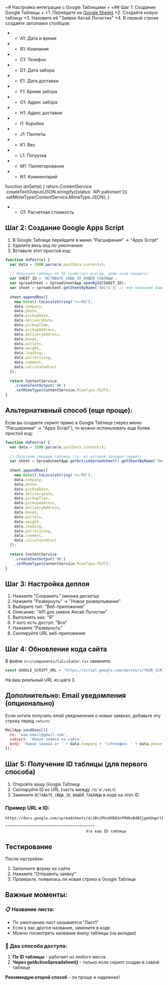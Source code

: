 +# Настройка интеграции с Google Таблицами
+
+## Шаг 1: Создание Google Таблицы
+
+1. Перейдите на [Google Sheets](https://sheets.google.com)
+2. Создайте новую таблицу
+3. Назовите её "Заявки Аксай Логистик"
+4. В первой строке создайте заголовки столбцов:
+   - A1: Дата и время
+   - B1: Компания
+   - C1: Телефон
+   - D1: Дата забора
+   - E1: Дата доставки
+   - F1: Время забора
+   - G1: Адрес забора
+   - H1: Адрес доставки
+   - I1: Коробки
+   - J1: Паллеты
+   - K1: Вес
+   - L1: Погрузка
+   - M1: Паллетирование
+   - N1: Комментарий

function doGet(e) {
  return ContentService
    .createTextOutput(JSON.stringify({status: 'API работает'}))
    .setMimeType(ContentService.MimeType.JSON);
}
+   - O1: Расчетная стоимость

## Шаг 2: Создание Google Apps Script

1. В Google Таблице перейдите в меню "Расширения" → "Apps Script"
2. Удалите весь код по умолчанию
3. Вставьте этот простой код:

```javascript
function doPost(e) {
  var data = JSON.parse(e.postData.contents);
  
  // Получаем таблицу по ID (работает всегда, даже если закрыта)
  var SHEET_ID = 'ВСТАВЬТЕ_СЮДА_ID_ВАШЕЙ_ТАБЛИЦЫ';
  var spreadsheet = SpreadsheetApp.openById(SHEET_ID);
  var sheet = spreadsheet.getSheetByName('Лист1'); // или название вашего листа
  
  sheet.appendRow([
    new Date().toLocaleString('ru-RU'),
    data.company,
    data.phone,
    data.pickupDate,
    data.deliveryDate,
    data.pickupTime,
    data.pickupAddress,
    data.deliveryAddress,
    data.boxes,
    data.pallets,
    data.weight,
    data.loading,
    data.palletizing,
    data.comment,
    data.calculatedCost
  ]);
  
  return ContentService
    .createTextOutput('OK')
    .setMimeType(ContentService.MimeType.TEXT);
}
```

## Альтернативный способ (еще проще):

Если вы создаете скрипт прямо в Google Таблице (через меню "Расширения" → "Apps Script"), то можно использовать еще более простой код:

```javascript
function doPost(e) {
  var data = JSON.parse(e.postData.contents);
  
  // Получаем текущую таблицу (ту, из которой запущен скрипт)
  var sheet = SpreadsheetApp.getActiveSpreadsheet().getSheetByName('Лист1');
  
  sheet.appendRow([
    new Date().toLocaleString('ru-RU'),
    data.company,
    data.phone,
    data.pickupDate,
    data.deliveryDate,
    data.pickupTime,
    data.pickupAddress,
    data.deliveryAddress,
    data.boxes,
    data.pallets,
    data.weight,
    data.loading,
    data.palletizing,
    data.comment,
    data.calculatedCost
  ]);
  
  return ContentService
    .createTextOutput('OK')
    .setMimeType(ContentService.MimeType.TEXT);
}
```

## Шаг 3: Настройка деплоя

1. Нажмите "Сохранить" (иконка дискеты)
2. Нажмите "Развернуть" → "Новое развертывание"
3. Выберите тип: "Веб-приложение"
4. Описание: "API для заявок Аксай Логистик"
5. Выполнять как: "Я"
6. У кого есть доступ: "Все"
7. Нажмите "Развернуть"
8. Скопируйте URL веб-приложения

## Шаг 4: Обновление кода сайта

В файле `src/components/Calculator.tsx` замените:
```javascript
const GOOGLE_SCRIPT_URL = 'https://script.google.com/macros/s/YOUR_SCRIPT_ID/exec';
```

На ваш реальный URL из шага 3.

## Дополнительно: Email уведомления (опционально)

Если хотите получать email уведомления о новых заявках, добавьте эту строку перед `return`:

```javascript
MailApp.sendEmail({
  to: 'ваш-email@gmail.com',
  subject: 'Новая заявка на сайте',
  body: 'Новая заявка от ' + data.company + '\nТелефон: ' + data.phone + '\nСтоимость: ' + data.calculatedCost + ' ₽'
});
```

## Шаг 5: Получение ID таблицы (для первого способа)

1. Откройте вашу Google Таблицу
2. Скопируйте ID из URL (часть между `/d/` и `/edit`)
3. Замените `ВСТАВЬТЕ_СЮДА_ID_ВАШЕЙ_ТАБЛИЦЫ` в коде на этот ID

### Пример URL и ID:
```
https://docs.google.com/spreadsheets/d/1BxiMVs0XRA5nFMdKvBdBZjgmUUqptlbs74OgvE2upms/edit
                                    ^^^^^^^^^^^^^^^^^^^^^^^^^^^^^^^^^^^^^^^^
                                    Это ваш ID таблицы
```

## Тестирование

После настройки:
1. Заполните форму на сайте
2. Нажмите "Отправить заявку"
3. Проверьте, появилась ли новая строка в Google Таблице

## Важные моменты:

### **📋 Название листа:**
- По умолчанию лист называется "Лист1"
- Если у вас другое название, замените в коде
- Можно посмотреть название внизу таблицы (на вкладке)

### **🔄 Два способа доступа:**
1. **По ID таблицы** - работает из любого места
2. **Через getActiveSpreadsheet()** - только если скрипт создан в самой таблице

**Рекомендую второй способ** - он проще и надежнее!
